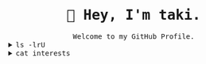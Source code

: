 <div align="center">

  <h1><samp>🖖 Hey, I'm taki.</samp></h1>
  <samp>Welcome to my GitHub Profile.</samp>

</div>

<details>
  <summary><samp>ls -lrU</samp></summary>
  <p>
    <br>
    <samp>lrwxr--r--  - 74k1  9 Jan  2020 <a href="https://taki.moe/">Website</a> -> https://taki.moe/</samp><br>
    <samp>lrwxr--r--  - 74k1 10 Jan  2020 <a href="https://taki.moe/contact">Contact</a> -> https://taki.moe/contact</samp><br>
    <samp>.rw-r--r--  - 74k1  7 Jun 11:22 interests
  </p>
</details>
<details align="left">
   <summary><samp>cat interests</samp></summary>
   <p align="left">
    <br>
    <a href="https://github.com/74k1?tab=repositories" target="_blank"><img alt="NixOS" src="https://img.shields.io/badge/NixOS-3559a1?style=flat-square&logo=NixOS&logoColor=%23b3deff"></a>
    <a href="https://github.com/74k1?tab=repositories" target="_blank"><img alt="gnu-bash" src="https://img.shields.io/badge/Bash-121011?style=flat-square&logo=gnu-bash&logoColor=white"></a>
    <a href="https://github.com/74k1?tab=repositories" target="_blank"><img alt="awesomelists" src="https://img.shields.io/badge/Awesome-fc60a8?style=flat-square&logo=awesomelists&logoColor=white"></a>
    <a href="https://github.com/74k1?tab=repositories" target="_blank"><img alt="neovim" src="https://img.shields.io/badge/Neovim-%2357A143.svg?&style=flat-square&logo=neovim&logoColor=white"></a>
    <br><br>
    <a href="https://github.com/74k1" target="_blank"><img alt="74k1" src="https://badges.pufler.dev/visits/74k1/74k1?logo=GitHub&label=visits&color=success&logoColor=white&style=flat-square"/></a>
    <a href="https://github.com/74k1/74k1" target="_blank"><img alt="GitHub hits" src="https://img.shields.io/github/last-commit/74k1/74k1?label=profile%20updated&style=flat-square"></a>
  </samp></p>

  <samp>
  If I happen to write in any other language, don't expect me to be an expert in it.<br>I'm no programmer. Just the regular IT guy.<br>Currently learning Rust for a secret Nix project I'm working on. Keep your eyes open.
  </samp>
  
</details>
